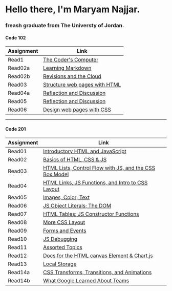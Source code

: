 # Hello there, I'm Maryam Najjar.
### freash graduate from The Universty of Jordan.


#### Code 102 

| Assignment  | Link                                           |
| ----------- | -----------------------------------------------|
| Read1       | [The Coder's Computer](102/read1.md)           |
| Read02a     | [Learning Markdown](102/read02a.md)            |
| Read02b     | [Revisions and the Cloud](102/read02b.md)      |
| Read03      | [Structure web pages with HTML](102/read03.md) |
| Read04a     | [Reflection and Discussion](102/read04a.md)    |
| Read05      | [Reflection and Discussion](102/read05.md)     |
| Read06      | [ Design web pages with CSS](102/read06.md)    |

******
#### Code 201

| Assignment | Link                                                                     |
| -----------| -------------------------------------------------------------------------|
| Read01     | [Introductory HTML and JavaScript](201/read1.md)                         |
| Read02     | [Basics of HTML, CSS & JS](201/read02.md)                                |
| Read03     | [HTML Lists, Control Flow with JS, and the CSS Box Model](201/read03.md) |
| Read04     | [HTML Links, JS Functions, and Intro to CSS Layout](201/read04.md)       |
| Read05     | [Images, Color, Text](201/read05.md)                                     |
| Read06     | [JS Object Literals; The DOM](201/read06.md)                             |
| Read07     | [HTML Tables; JS Constructor Functions](201/read07.md)                   |
| Read08     | [ More CSS Layout](201/read8.md)                                         |
| Read09     | [Forms and Events](201/read09.md)                                        |
| Read10     | [JS Debugging](201/read10.md)                                            |
| Read11     | [Assorted Topics](201/read11.md)                                         |
| Read12     | [Docs for the HTML canvas Element & Chart.js](201/read12.md)             |
| Read13     | [Local Storage](201/read13.md)                                           |
| Read14a    | [CSS Transforms, Transitions, and Animations](201/read14a.md)            |
| Read14b    | [What Google Learned About Teams](201/read14b.md)                        |